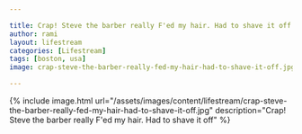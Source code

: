 ```yaml
---

title: Crap! Steve the barber really F'ed my hair. Had to shave it off
author: rami
layout: lifestream 
categories: [Lifestream]
tags: [boston, usa]
image: crap-steve-the-barber-really-fed-my-hair-had-to-shave-it-off.jpg

---
```


{% include image.html url="/assets/images/content/lifestream/crap-steve-the-barber-really-fed-my-hair-had-to-shave-it-off.jpg" description="Crap! Steve the barber really F'ed my hair. Had to shave it off" %}
